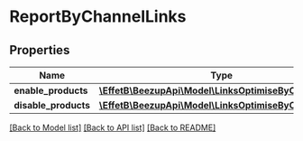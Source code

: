 # ReportByChannelLinks

## Properties
Name | Type | Description | Notes
------------ | ------------- | ------------- | -------------
**enable_products** | [**\EffetB\BeezupApi\Model\LinksOptimiseByChannelLink**](LinksOptimiseByChannelLink.md) |  | [optional] 
**disable_products** | [**\EffetB\BeezupApi\Model\LinksOptimiseByChannelLink**](LinksOptimiseByChannelLink.md) |  | [optional] 

[[Back to Model list]](../README.md#documentation-for-models) [[Back to API list]](../README.md#documentation-for-api-endpoints) [[Back to README]](../README.md)


